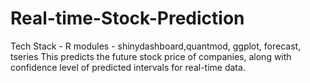 # Real-time-Stock-Prediction
Tech Stack - R modules - shinydashboard,quantmod, ggplot, forecast, tseries
This predicts the future stock price of companies, along with confidence level of predicted intervals for real-time data.
